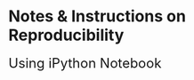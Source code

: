 Notes & Instructions on Reproducibility
=============================
<font size="5">Using iPython Notebook</font>
